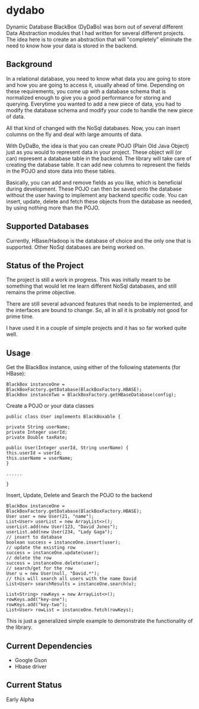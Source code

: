 # dydabo
Dynamic Database BlackBox (DyDaBo) was born out of several different Data Abstraction modules that I had written for several different projects.
The idea here is to create an abstraction that will "completely" eliminate the need to know how your data is stored in the backend.

Background
---------------------------------
In a relational database, you need to know what data you are going to store and how you are going to access it, usually ahead of time. Depending on these requirements, you come up with a database schema that is normalized enough to give you a good performance for storing and querying. Everytime you wanted to add a new piece of data, you had to modify the database schema and modify your code to handle the new piece of data.

All that kind of changed with the NoSql databases. Now, you can insert columns on the fly and deal with large amounts of data.

With DyDaBo, the idea is that you can create POJO (Plain Old Java Object) just as you would to represent data in your project. These object will (or can) represent a database table in the backend. The library will take care of creating the database table. It can add new columns to represent the fields in the POJO and store data into these tables.

Basically, you can add and remove fields as you like, which is beneficial during development. These POJO can then be saved onto the database without the user having to implement any backend specific code. You can insert, update, delete and fetch these objects from the database as needed, by using nothing more than the POJO.

Supported Databases
-----------------------------------
Currently, HBase/Hadoop is the database of choice and the only one that is supported. Other NoSql databases are being worked on.


Status of the Project
-----------------------------------
The project is still a work in progress. This was initially meant to be something that would let me learn different NoSql databases, and still remains the prime objective.

There are still several advanced features that needs to be implemented, and the interfaces are bound to change. So, all in all it is probably not good for prime time.

I have used it in a couple of simple projects and it has so far worked quite well.

Usage
-----------------------------------

Get the BlackBox instance, using either of the following statements (for HBase):

~~~~~~~~~~~~~~~~~~~~~~~~~~~~~~~~~~
BlackBox instanceOne = BlackBoxFactory.getDatabase(BlackBoxFactory.HBASE);
BlackBox instanceTwo = BlackBoxFactory.getHBaseDatabase(config);
~~~~~~~~~~~~~~~~~~~~~~~~~~~~~~~~~~

Create a POJO or your data classes

~~~~~~~~~~~~~~~~~~~~~~~~~~~~~~~~~~~~~~~~~~~~~~~~~~~~~~
public class User implements BlackBoxable {

private String userName;
private Integer userId;
private Double taxRate;

public User(Integer userId, String userName) {
this.userId = userId;
this.userName = userName;
}

......

}
~~~~~~~~~~~~~~~~~~~~~~~~~~~~~~~~~~~~~~~~~~~~~~~~~~~~~~~

Insert, Update, Delete and Search the POJO to the backend

~~~~~~~~~~~~~~~~~~~~~~~~~~~~~~~~~~~~~~~~~~~~~~~~~~~~~~~~
BlackBox instanceOne = BlackBoxFactory.getDatabase(BlackBoxFactory.HBASE);
User user = new User(21, "name");
List<User> userList = new ArrayList<>();
userList.add(new User(123, "David Jones");
userList.add(new User(234, "Lady Gaga");
// insert to database
boolean success = instanceOne.insert(user);
// update the existing row
success = instanceOne.update(user);
// delete the row
success = instanceOne.delete(user);
// search/get for the row
User u = new User(null, "David.*");
// this will search all users with the name David
List<User> searchResults = instanceOne.search(u);

List<String> rowKeys = new ArrayList<>();
rowKeys.add("key-one");
rowKeys.add("key-two");
List<User> rowList = instanceOne.fetch(rowKeys);
~~~~~~~~~~~~~~~~~~~~~~~~~~~~~~~~~~~~~~~~~~~~~~~~~~~~~~~~~

This is just a generalized simple example to demonstrate the functionality of the library.

Current Dependencies
----------------------------------------------------------

 * Google Gson 
 * Hbase driver

Current Status
----------------------------------------------------------

Early Alpha


